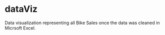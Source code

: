 # dataViz
Data visualization representing all Bike Sales once the data was cleaned in Micrsoft Excel. 
